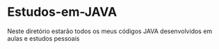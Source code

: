 # Estudos-em-JAVA
Neste diretório estarão todos os meus códigos JAVA desenvolvidos em aulas e estudos pessoais 
